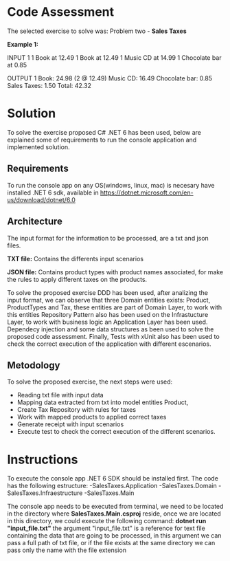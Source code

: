 # Code Assessment
The selected exercise to solve was: Problem two - **Sales Taxes**

**Example 1:**

INPUT 1
1 Book at 12.49
1 Book at 12.49
1 Music CD at 14.99
1 Chocolate bar at 0.85

OUTPUT 1
Book: 24.98 (2 @ 12.49)
Music CD: 16.49
Chocolate bar: 0.85
Sales Taxes: 1.50
Total: 42.32


# Solution

To solve the exercise proposed C# .NET 6 has been used, below are explained some of requirements to run the console application and implemented solution.

## Requirements

To run the console app on any OS(windows, linux, mac) is necesary have installed .NET 6 sdk, available in https://dotnet.microsoft.com/en-us/download/dotnet/6.0

## Architecture

The input format for the information to be processed, are a txt and json files.

**TXT file:** Contains the differents input scenarios

**JSON file:** Contains product types with product names associated, for make the rules to apply different taxes on the products.

To solve the proposed exercise DDD has been used, after analizing the input format, we can observe that three Domain entities exists: Product, ProductTypes and Tax, these entities are part of Domain Layer,  to work with this entities Repository Pattern also has been used on the Infrastucture Layer, to work with business logic an Application Layer has been used.
Dependecy injection and some data structures as been used to solve the proposed code assessment.
Finally, Tests with xUnit also has been used to check the correct execution of the application with different escenarios.

## Metodology

To solve the proposed exercise, the next steps were used:
- Reading txt file with input data
- Mapping data extracted from txt into model entities Product,
- Create Tax Repository with rules for taxes
- Work with mapped products to applied correct taxes
- Generate receipt with input scenarios
- Execute test to check the correct execution of the different scenarios.

# Instructions

To execute the console app .NET 6 SDK should be installed first.
The code has the following estructure:
-SalesTaxes.Application
-SalesTaxes.Domain
-SalesTaxes.Infraestructure
-SalesTaxes.Main
    
The console app needs to be executed from terminal, we need to be located in the directory where **SalesTaxes.Main.csproj** reside, once we are located in this directory, we could execute the following command:
**dotnet run "input_file.txt"**
the argument "input_file.txt" is a reference for text file containing the data that are going to be processed, in this argument we can pass a full path of txt file, or if the file exists at the same directory we can pass only the name with the file extension
